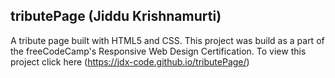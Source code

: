 ## tributePage (Jiddu Krishnamurti)
A tribute page built with HTML5 and CSS. This project was build as a part of the freeCodeCamp's Responsive Web Design Certification.
To view this project click here (https://jdx-code.github.io/tributePage/)
